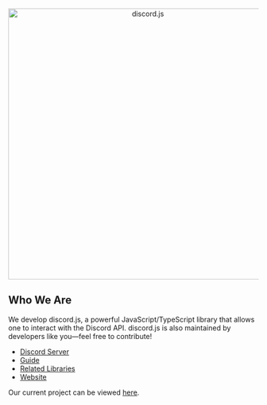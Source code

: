 <div align="center">
	<br />
	<p>
		<a href="https://discordjs.dev"><img src="https://discord.js.org/static/logo.svg" width="546" alt="discord.js" /></a>
	</p>
</div>

## Who We Are

We develop discord.js, a powerful JavaScript/TypeScript library that allows one to interact with the Discord API. discord.js is also maintained by developers like you—feel free to contribute! 

- [Discord Server]
- [Guide]
- [Related Libraries]
- [Website]

Our current project can be viewed [here][Project].

[Discord server]: https://discord.gg/djs
[Guide]: https://discordjs.guide/#before-you-begin
[Related Libraries]: https://discord.com/developers/docs/topics/community-resources#libraries
[Project]: https://github.com/orgs/discordjs/projects/2
[Website]: https://discordjs.dev
